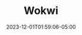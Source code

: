 ---
weight: 999
title: "Wokwi"
description: ""
icon: "article"
date: "2023-12-01T01:59:06-05:00"
lastmod: "2023-12-01T01:59:06-05:00"
draft: false
toc: true
---